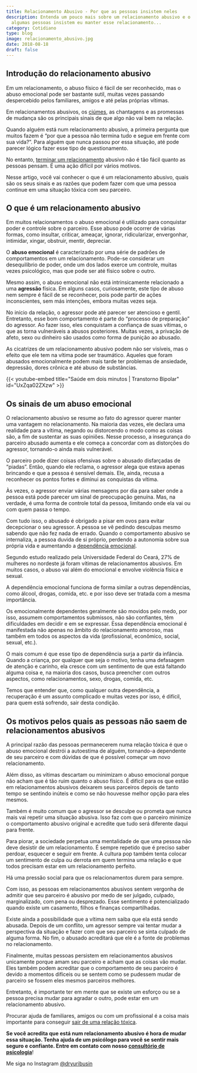 ```yaml
---
title: Relacionamento Abusivo - Por que as pessoas insistem neles
description: Entenda um pouco mais sobre um relacionamento abusivo e o por que
  algumas pessoas insistem eu manter esse relacionamento...
category: Cotidiano
type: blog
image: relacionamento_abusivo.jpg
date: 2018-08-18
draft: false
---
```


## Introdução do relacionamento abusivo

Em um relacionamento, o abuso físico é fácil de ser reconhecido, mas o abuso emocional pode ser bastante sutil, muitas vezes passando despercebido pelos familiares, amigos e até pelas próprias vítimas.

Em relacionamentos abusivos, os [ciúmes](/ciumes-sofrimento-de-muitos-e-amor-de-poucos/), as chantagens e as promessas de mudança são os principais sinais de que algo não vai bem na relação.

Quando alguém está num relacionamento abusivo, a primeira pergunta que muitos fazem é “por que a pessoa não termina tudo e segue em frente com sua vida?”. Para alguém que nunca passou por essa situação, até pode parecer lógico fazer esse tipo de questionamento.

No entanto, [terminar um relacionamento](/termino-de-relacionamentos-podem-ser-traumaticos/) abusivo não é tão fácil quanto as pessoas pensam. É uma ação difícil por vários motivos.

Nesse artigo, você vai conhecer o que é um relacionamento abusivo, quais são os seus sinais e as razões que podem fazer com que uma pessoa continue em uma situação tóxica com seu parceiro.

## **O que é um relacionamento abusivo**

Em muitos relacionamentos o abuso emocional é utilizado para conquistar poder e controle sobre o parceiro. Esse abuso pode ocorrer de várias formas, como insultar, criticar, ameaçar, ignorar, ridicularizar, envergonhar, intimidar, xingar, obstruir, mentir, depreciar.

O **abuso emocional** é caracterizado por uma série de padrões de comportamentos em um relacionamento. Pode-se considerar um desequilíbrio de poder, onde um dos lados exerce um controle, muitas vezes psicológico, mas que pode ser até físico sobre o outro.

Mesmo assim, o abuso emocional não está intrinsicamente relacionado a uma **agressão** física. Em alguns casos, curiosamente, este tipo de abuso nem sempre é fácil de se reconhecer, pois pode partir de ações inconscientes, sem más intenções, embora muitas vezes seja.

No início da relação, o agressor pode até parecer ser atencioso e gentil. Entretanto, esse bom comportamento é parte do “processo de preparação” do agressor. Ao fazer isso, eles conquistam a confiança de suas vítimas, o que as torna vulneráveis a abusos posteriores. Muitas vezes, a privação de afeto, sexo ou dinheiro são usados como forma de punição ao abusado.

As cicatrizes de um relacionamento abusivo podem não ser visíveis, mas o efeito que ele tem na vítima pode ser traumático. Aqueles que foram abusados emocionalmente podem mais tarde ter problemas de ansiedade, depressão, dores crônica e até abuso de substâncias.

{{< youtube-embed title="Saúde em dois minutos | Transtorno Bipolar" id="UxZqa02ZXzw" >}}

## **Os sinais de um abuso emocional**

O relacionamento abusivo se resume ao fato do agressor querer manter uma vantagem no relacionamento. Na maioria das vezes, ele declara uma realidade para a vítima, negando ou distorcendo o modo como as coisas são, a fim de sustentar as suas opiniões. Nesse processo, a insegurança do parceiro abusado aumenta e ele começa a concordar com as distorções do agressor, tornando-o ainda mais vulnerável.

O parceiro pode dizer coisas ofensivas sobre o abusado disfarçadas de “piadas”. Então, quando ele reclama, o agressor alega que estava apenas brincando e que a pessoa é sensível demais. Ele, ainda, recusa a reconhecer os pontos fortes e diminui as conquistas da vítima.

Às vezes, o agressor enviar várias mensagens por dia para saber onde a pessoa está pode parecer um sinal de preocupação genuína. Mas, na verdade, é uma forma de controle total da pessoa, limitando onde ela vai ou com quem passa o tempo.

Com tudo isso, o abusado é obrigado a pisar em ovos para evitar decepcionar o seu agressor. A pessoa se vê pedindo desculpas mesmo sabendo que não fez nada de errado. Quando o comportamento abusivo se internaliza, a pessoa duvida de si próprio, perdendo a autonomia sobre sua própria vida e aumentando a [dependência emocional](/quais-os-principais-sintomas-da-dependencia-emocional/).

Segundo estudo realizado pela Universidade Federal do Ceará, 27% de mulheres no nordeste já foram vítimas de relacionamentos abusivos. Em muitos casos, o abuso vai além do emocional e envolve violência física e sexual.

A dependência emocional funciona de forma similar a outras dependências, como álcool, drogas, comida, etc. e por isso deve ser tratada com a mesma importância.

Os emocionalmente dependentes geralmente são movidos pelo medo, por isso, assumem comportamentos submissos, não são confiantes, têm dificuldades em decidir e em se expressar. Essa dependência emocional é manifestada não apenas no âmbito do relacionamento amoroso, mas também em todos os aspectos da vida (profissional, econômico, social, sexual, etc.).

O mais comum é que esse tipo de dependência surja a partir da infância. Quando a criança, por qualquer que seja o motivo, tenha uma defasagem de atenção e carinho, ela cresce com um sentimento de que está faltando alguma coisa e, na maioria dos casos, busca preencher com outros aspectos, como relacionamentos, sexo, drogas, comida, etc.

Temos que entender que, como qualquer outra dependência, a recuperação é um assunto complicado e muitas vezes por isso, é difícil, para quem está sofrendo, sair desta condição.

## **Os motivos pelos quais as pessoas não saem de relacionamentos abusivos**

A principal razão das pessoas permanecerem numa relação tóxica é que o abuso emocional destrói a autoestima de alguém, tornando-a dependente de seu parceiro e com dúvidas de que é possível começar um novo relacionamento.

Além disso, as vítimas descartam ou minimizam o abuso emocional porque não acham que é tão ruim quanto o abuso físico. É difícil para os que estão em relacionamentos abusivos deixarem seus parceiros depois de tanto tempo se sentindo inúteis e como se não houvesse melhor opção para eles mesmos.

Também é muito comum que o agressor se desculpe ou prometa que nunca mais vai repetir uma situação abusiva. Isso faz com que o parceiro minimize o comportamento abusivo original e acredite que tudo será diferente daqui para frente.

Para piorar, a sociedade perpetua uma mentalidade de que uma pessoa não deve desistir de um relacionamento. É sempre repetido que é preciso saber perdoar, esquecer e seguir em frente. A cultura pop também tenta colocar um sentimento de culpa ou derrota em quem termina uma relação e que todos precisam estar em um relacionamento perfeito.

Há uma pressão social para que os relacionamentos durem para sempre.

Com isso, as pessoas em relacionamentos abusivos sentem vergonha de admitir que seu parceiro é abusivo por medo de ser julgado, culpado, marginalizado, com pena ou desprezado. Esse sentimento é potencializado quando existe um casamento, filhos e finanças compartilhadas.

Existe ainda a possibilidade que a vítima nem saiba que ela está sendo abusada. Depois de um conflito, um agressor sempre vai tentar mudar a perspectiva da situação e fazer com que seu parceiro se sinta culpado de alguma forma. No fim, o abusado acreditará que ele é a fonte de problemas no relacionamento.

Finalmente, muitas pessoas persistem em relacionamentos abusivos unicamente porque amam seu parceiro e acham que as coisas vão mudar. Eles também podem acreditar que o comportamento de seu parceiro é devido a momentos difíceis ou se sentem como se pudessem mudar de parceiro se fossem eles mesmos parceiros melhores.

Entretanto, é importante ter em mente que se existe um esforço ou se a pessoa precisa mudar para agradar o outro, pode estar em um relacionamento abusivo.

Procurar ajuda de familiares, amigos ou com um profissional é a coisa mais importante para conseguir [sair de uma relação tóxica](/por-que-encerrar-um-relacionamento-abusivo/).

**Se você acredita que está num relacionamento abusivo é hora de mudar essa situação. Tenha ajuda de um psicólogo para você se sentir mais seguro e confiante. Entre em contato com nosso [consultório de psicologia](/)**!

Me siga no Instagram [@dryuribusin](https://www.instagram.com/dryuribusin/)
